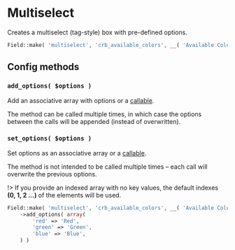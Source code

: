 # Multiselect

Creates a multiselect (tag-style) box with pre-defined options.

```php
Field::make( 'multiselect', 'crb_available_colors', __( 'Available Colors' ) )
```

## Config methods

### `add_options( $options )`

Add an associative array with options or a [callable](http://php.net/manual/en/language.types.callable.php).

The method can be called multiple times, in which case the options between the calls will be appended (instead of overwritten).

### `set_options( $options )`

Set options as an associative array or a [callable](http://php.net/manual/en/language.types.callable.php).

The method is not intended to be called multiple times – each call will overwrite the previous options.

!> If you provide an indexed array with no key values, the default indexes **(0, 1, 2 …)** of the elements will be used.

```php
Field::make( 'multiselect', 'crb_available_colors', __( 'Available Colors' ) )
	->add_options( array(
		'red' => 'Red',
		'green' => 'Green',
		'blue' => 'Blue',
	) )
```
